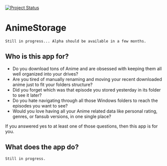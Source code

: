 [![Project Status](https://stillmaintained.com/desko27/AnimeStorage.png)](https://stillmaintained.com/desko27/AnimeStorage)

AnimeStorage
============

	Still in progress... Alpha should be available in a few months.

Who is this app for?
---------------------

 * Do you download tons of Anime and are obsessed with keeping them all well organized into your drives?
 * Are you tired of manually renaming and moving your recent downloaded anime just to fit your folders structure?
 * Did you forget which was that episode you stored yesterday in its folder to see it later?
 * Do you hate navigating through all those Windows folders to reach the episodes you want to see?
 * Would you love having all your Anime related data like personal rating, genres, or fansub versions, in one single place?

If you answered yes to at least one of those questions, then this app is for you.

What does the app do?
---------------------

	Still in progress.
